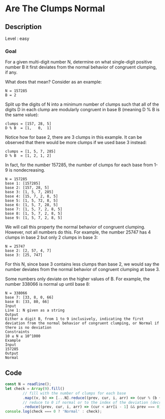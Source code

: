 # Are The Clumps Normal

## Description

Level : easy

### Goal

For a given multi-digit number N, determine on what single-digit positive number B it first deviates from the normal behavior of congruent clumping, if any.

What does that mean? Consider as an example:
```
N = 157285
B = 2
```

Split up the digits of N into a minimum number of clumps such that all of the digits D in each clump are modularly congruent in base B (meaning D % B is the same value):

```
clumps = [157, 28, 5]
D % B  = [1,   0,  1]
```

Notice how for base 2, there are 3 clumps in this example. It can be observed that there would be more clumps if we used base 3 instead:

```
clumps = [1, 5, 7, 285]
D % B  = [1, 2, 1, 2]
```

In fact, for the number 157285, the number of clumps for each base from 1-9 is nondecreasing.

```
N = 157285
base 1: [157285]
base 2: [157, 28, 5]
base 3: [1, 5, 7, 285]
base 4: [15, 7, 2, 8, 5]
base 5: [1, 5, 72, 8, 5]
base 6: [1, 5, 7, 28, 5]
base 7: [1, 5, 7, 2, 8, 5]
base 8: [1, 5, 7, 2, 8, 5]
base 9: [1, 5, 7, 2, 8, 5]
```

We will call this property the normal behavior of congruent clumping. However, not all numbers do this. For example, the number 25747 has 4 clumps in base 2 but only 2 clumps in base 3:

```
N = 25747
base 2: [2, 57, 4, 7]
base 3: [25, 747]
```

For this N, since base 3 contains less clumps than base 2, we would say the number deviates from the normal behavior of congruent clumping at base 3.

Some numbers only deviate on the higher values of B. For example, the number 338066 is normal up until base 8:

```
N = 338066
base 7: [33, 8, 0, 66]
base 8: [33, 80, 66]
Input
Line 1: N given as a string
Output
Either a digit B, from 1 to 9 inclusively, indicating the first deviation from the normal behavior of congruent clumping, or Normal if there is no deviation
Constraints
10 ≤ N ≤ 10^1000
Example
Input
157285
Output
Normal
```

## Code

```js
const N = readline();
let check = Array(9).fill() 
        // fill with the number of clumps for each base 
        .map((v, b) => [...N].reduce((prev, cur, i, arr) => (cur % (b + 1) === arr[i - 1] % (b + 1)) ? prev : prev + 1, 0))
        // reduce to 0 if normal or to the index of the deviation (decrease in the number of clumps)
        .reduce((prev, cur, i, arr) => (cur < arr[i - 1] && prev === 0) ? i + 1 : prev, 0);
console.log(check === 0 ? 'Normal' : check);
```

